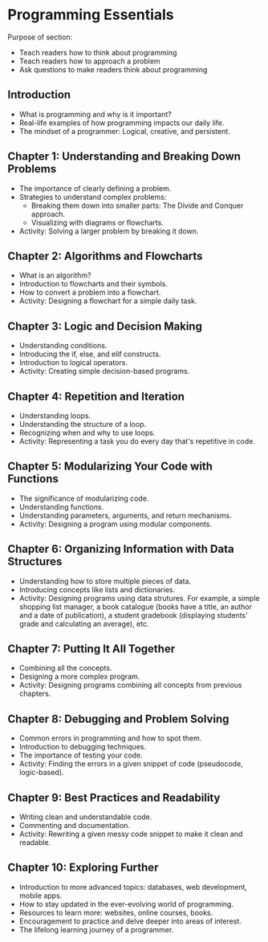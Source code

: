 # Programming Essentials

Purpose of section: 
- Teach readers how to think about programming
- Teach readers how to approach a problem
- Ask questions to make readers think about programming

## Introduction
- What is programming and why is it important?
- Real-life examples of how programming impacts our daily life.
- The mindset of a programmer: Logical, creative, and persistent.

## Chapter 1: Understanding and Breaking Down Problems
- The importance of clearly defining a problem.
- Strategies to understand complex problems:
    - Breaking them down into smaller parts: The Divide and Conquer approach.
    - Visualizing with diagrams or flowcharts.
- Activity: Solving a larger problem by breaking it down.

## Chapter 2: Algorithms and Flowcharts
- What is an algorithm?
- Introduction to flowcharts and their symbols.
- How to convert a problem into a flowchart.
- Activity: Designing a flowchart for a simple daily task.

## Chapter 3: Logic and Decision Making
- Understanding conditions.
- Introducing the if, else, and elif constructs.
- Introduction to logical operators.
- Activity: Creating simple decision-based programs.

## Chapter 4: Repetition and Iteration
- Understanding loops.
- Understanding the structure of a loop.
- Recognizing when and why to use loops.
- Activity: Representing a task you do every day that's repetitive in code.

## Chapter 5: Modularizing Your Code with Functions
- The significance of modularizing code.
- Understanding functions.
- Understanding parameters, arguments, and return mechanisms.
- Activity: Designing a program using modular components.

## Chapter 6: Organizing Information with Data Structures
- Understanding how to store multiple pieces of data.
- Introducing concepts like lists and dictionaries.
- Activity: Designing programs using data strutures. For example, a simple shopping list manager, a book catalogue (books have a title, an author and a date of publication), a student gradebook (displaying students' grade and calculating an average), etc.

## Chapter 7: Putting It All Together
- Combining all the concepts.
- Designing a more complex program.
- Activity: Designing programs combining all concepts from previous chapters.

## Chapter 8: Debugging and Problem Solving
- Common errors in programming and how to spot them.
- Introduction to debugging techniques.
- The importance of testing your code.
- Activity: Finding the errors in a given snippet of code (pseudocode, logic-based).

## Chapter 9: Best Practices and Readability
- Writing clean and understandable code.
- Commenting and documentation.
- Activity: Rewriting a given messy code snippet to make it clean and readable.

## Chapter 10: Exploring Further
- Introduction to more advanced topics: databases, web development, mobile apps.
- How to stay updated in the ever-evolving world of programming.
- Resources to learn more: websites, online courses, books.
- Encouragement to practice and delve deeper into areas of interest.
- The lifelong learning journey of a programmer.

